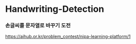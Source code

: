 # Handwriting-Detection
 
### 손글씨를 문자열로 바꾸기 도전
https://aihub.or.kr/problem_contest/nipa-learning-platform/1

